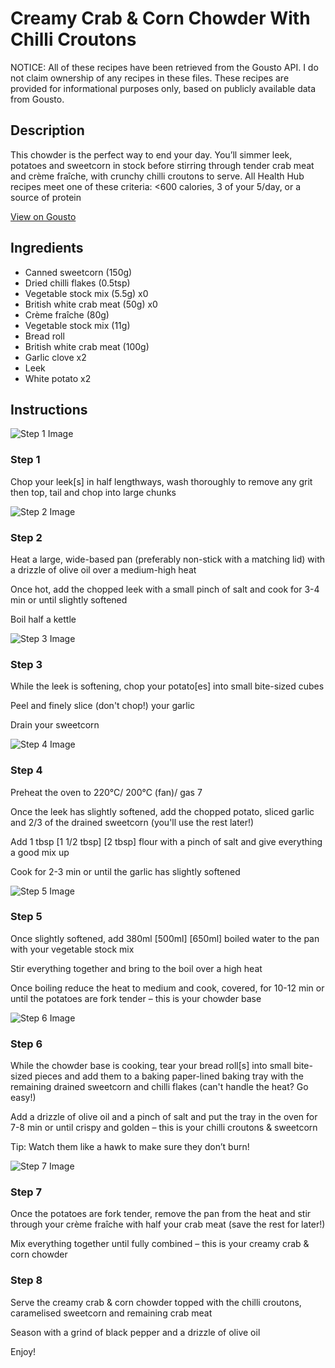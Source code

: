 # Creamy Crab & Corn Chowder With Chilli Croutons 

NOTICE: All of these recipes have been retrieved from the Gousto API. I do not claim ownership of any recipes in these files. These recipes are provided for informational purposes only, based on publicly available data from Gousto.

## Description

This chowder is the perfect way to end your day. You’ll simmer leek, potatoes and sweetcorn in stock before stirring through tender crab meat and crème fraîche, with crunchy chilli croutons to serve. All Health Hub recipes meet one of these criteria: <600 calories, 3 of your 5/day, or a source of protein

[View on Gousto](https://www.gousto.co.uk/recipes/cookbook/creamy-crab-corn-chowder-with-chilli-croutons)

## Ingredients

- Canned sweetcorn (150g)
- Dried chilli flakes (0.5tsp)
- Vegetable stock mix (5.5g) x0
- British white crab meat (50g) x0
- Crème fraîche (80g)
- Vegetable stock mix (11g)
- Bread roll
- British white crab meat (100g)
- Garlic clove x2
- Leek
- White potato x2

## Instructions

![Step 1 Image](https://production-media.gousto.co.uk/cms/recipe-step-image/Sliced-leek-on-board-1715340510199-x200.jpg)

### Step 1

Chop your leek[s] in half lengthways, wash thoroughly to remove any grit then top, tail and chop into large chunks

![Step 2 Image](https://production-media.gousto.co.uk/cms/recipe-step-image/Leek-frying-in-pan-1715340516657-x200.jpg)

### Step 2

Heat a large, wide-based pan (preferably non-stick with a matching lid) with a drizzle of olive oil over a medium-high heat

Once hot, add the chopped leek with a small pinch of salt and cook for 3-4 min or until slightly softened

Boil half a kettle

![Step 3 Image](https://production-media.gousto.co.uk/cms/recipe-step-image/Step-3-1681827822751-x200.jpg)

### Step 3

While the leek is softening, chop your potato[es] into small bite-sized cubes

Peel and finely slice (don't chop!) your garlic

Drain your sweetcorn

![Step 4 Image](https://production-media.gousto.co.uk/cms/recipe-step-image/Step-4-1681827826559-x200.jpg)

### Step 4

Preheat the oven to 220°C/ 200°C (fan)/ gas 7

Once the leek has slightly softened, add the chopped potato, sliced garlic and 2/3 of the drained sweetcorn (you'll use the rest later!)

Add 1 tbsp <span class="text-purple">[1 1/2 tbsp]</span> <span class="text-danger">[2 tbsp]</span> flour with a pinch of salt and give everything a good mix up

Cook for 2-3 min or until the garlic has slightly softened

![Step 5 Image](https://production-media.gousto.co.uk/cms/recipe-step-image/Step-5-1681827831502-x200.jpg)

### Step 5

Once slightly softened, add 380ml <span class="text-purple">[500ml]</span><span class="text-danger"> [650ml] </span>boiled water to the pan with your vegetable stock mix

Stir everything together and bring to the boil over a high heat

Once boiling reduce the heat to medium and cook, covered, for 10-12 min or until the potatoes are fork tender – this is your chowder base

![Step 6 Image](https://production-media.gousto.co.uk/cms/recipe-step-image/Step-6-1681827836184-x200.jpg)

### Step 6

While the chowder base is cooking, tear your bread roll[s]<span class="text-danger"> </span>into small bite-sized pieces and add them to a baking paper-lined baking tray with the remaining drained sweetcorn and chilli flakes (can't handle the heat? Go easy!)

Add a drizzle of olive oil and a pinch of salt and put the tray in the oven for 7-8 min or until crispy and golden – this is your chilli croutons & sweetcorn

Tip: Watch them like a hawk to make sure they don’t burn!

![Step 7 Image](https://production-media.gousto.co.uk/cms/recipe-step-image/Step-7-1681827841369-x200.jpg)

### Step 7

Once the potatoes are fork tender, remove the pan from the heat and stir through your crème fraîche with half your crab meat (save the rest for later!)

Mix everything together until fully combined – this is your creamy crab & corn chowder

### Step 8

Serve the creamy crab & corn chowder topped with the chilli croutons, caramelised sweetcorn and remaining crab meat

Season with a grind of black pepper and a drizzle of olive oil

Enjoy!

